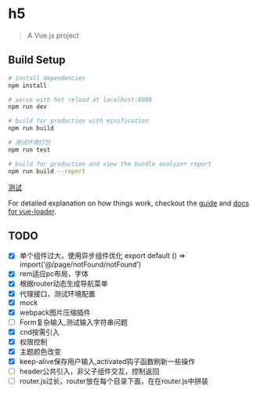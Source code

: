 # h5

> A Vue.js project

## Build Setup

``` bash
# install dependencies
npm install

# serve with hot reload at localhost:8080
npm run dev

# build for production with minification
npm run build

# 测试环境打包 
npm run test

# build for production and view the bundle analyzer report
npm run build --report
```
[测试](https://menglimu.github.io/auto-form/)

For detailed explanation on how things work, checkout the [guide](http://vuejs-templates.github.io/webpack/) and [docs for vue-loader](http://vuejs.github.io/vue-loader).

## TODO
- [x] 单个组件过大，使用异步组件优化 export default () => import('@/page/notFound/notFound')
- [x] rem适应pc布局，字体
- [x] 根据router动态生成导航菜单
- [x] 代理接口，测试环境配置
- [x] mock
- [x] webpack图片压缩插件
- [ ] Form复杂输入,测试输入字符串问题
- [x] cnd按需引入
- [x] 权限控制
- [x] 主题颜色改变
- [x] keep-alive保存用户输入,activated钩子函数刷新一些操作
- [ ] header公共引入，非父子组件交互，控制返回
- [ ] router.js过长，router放在每个目录下面，在在router.js中拼装
